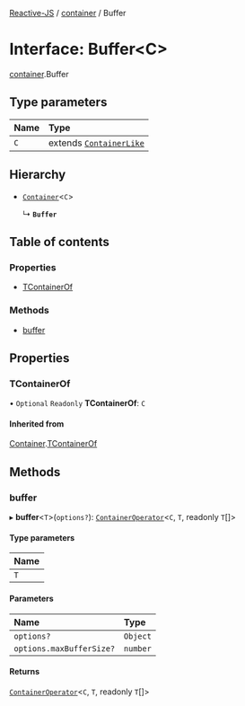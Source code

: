 [Reactive-JS](../README.md) / [container](../modules/container.md) / Buffer

# Interface: Buffer<C\>

[container](../modules/container.md).Buffer

## Type parameters

| Name | Type |
| :------ | :------ |
| `C` | extends [`ContainerLike`](container.ContainerLike.md) |

## Hierarchy

- [`Container`](container.Container.md)<`C`\>

  ↳ **`Buffer`**

## Table of contents

### Properties

- [TContainerOf](container.Buffer.md#tcontainerof)

### Methods

- [buffer](container.Buffer.md#buffer)

## Properties

### TContainerOf

• `Optional` `Readonly` **TContainerOf**: `C`

#### Inherited from

[Container](container.Container.md).[TContainerOf](container.Container.md#tcontainerof)

## Methods

### buffer

▸ **buffer**<`T`\>(`options?`): [`ContainerOperator`](../modules/container.md#containeroperator)<`C`, `T`, readonly `T`[]\>

#### Type parameters

| Name |
| :------ |
| `T` |

#### Parameters

| Name | Type |
| :------ | :------ |
| `options?` | `Object` |
| `options.maxBufferSize?` | `number` |

#### Returns

[`ContainerOperator`](../modules/container.md#containeroperator)<`C`, `T`, readonly `T`[]\>

